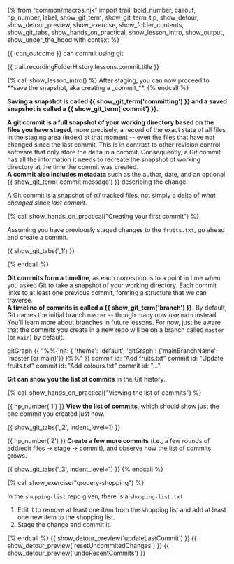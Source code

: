 {% from "common/macros.njk" import trail, bold_number, callout, hp_number, label, show_git_term, show_git_term_tip, show_detour, show_detour_preview, show_exercise, show_folder_contents, show_git_tabs, show_hands_on_practical, show_lesson_intro, show_output, show_under_the_hood with context %}

<span id="outcomes">{{ icon_outcome }} can commit using git</span>

<span id="title">{{ trail.recordingFolderHistory.lessons.commit.title }}</span>

<div id="body">
{% call show_lesson_intro() %}
After staging, you can now proceed to **save the snapshot, aka creating a _commit_**.
{% endcall %}

**Saving a snapshot is called {{ show_git_term('committing') }} and a saved snapshot is called a {{ show_git_term('commit') }}.**

**A git commit is a full snapshot of your working directory based on the files you have staged**, more precisely, a record of the exact state of all files in the staging area (index) at that moment -- even the files that have not changed since the last commit. This is in contrast to other revision control software that only store the <tooltip content="i.e., the changes made since the last commit">delta</tooltip> in a commit. Consequently, a Git commit has all the information it needs to recreate the snapshot of working directory at the time the commit was created.<br>
**A commit also includes metadata** such as the author, date, and an optional {{ show_git_term('commit message') }} describing the change.

<box type="important" light>

A Git commit is a snapshot of _all_ tracked files, not simply a delta of _what changed since last commit_.
</box>

{% call show_hands_on_practical("Creating your first commit") %}

Assuming you have previously staged changes to the `fruits.txt`, go ahead and create a commit.

{{ show_git_tabs('_1') }}

{% endcall %}

**Git commits form a timeline**, as each corresponds to a point in time when you asked Git to take a snapshot of your working directory. Each commit links to at least one previous commit, forming a structure that we can traverse.<br>
**A timeline of commits is called a {{ show_git_term('branch') }}**. By default, Git names the initial branch `master` -- though many now use `main` instead. You'll learn more about branches in future lessons. For now, just be aware that the commits you create in a new repo will be on a branch called `master` (or `main`) by default.

<mermaid>
gitGraph
    {{ "%%{init: { 'theme': 'default', 'gitGraph': {'mainBranchName': 'master (or main)'}} }%%" }}
    commit id: "Add fruits.txt"
    commit id: "Update fruits.txt"
    commit id: "Add colours.txt"
    commit id: "..."
</mermaid>

**Git can show you the list of commits** in the Git history.

{% call show_hands_on_practical("Viewing the list of commits") %}

{{ hp_number('1') }} **View the list of commits**, which should show just the one commit you created just now.

{{ show_git_tabs('_2', indent_level=1) }}

{{ hp_number('2') }} **Create a few more commits** (i.e., a few rounds of add/edit files -> stage -> commit), and observe how the list of commits grows.

{{ show_git_tabs('_3', indent_level=1) }}
{% endcall %}

</div>

<div id="extras">
{% call show_exercise("grocery-shopping") %}

In the `shopping-list` repo given, there is a `shopping-list.txt`.

1. Edit it to remove at least one item from the shopping list and add at least one new item to the shopping list.
1. Stage the change and commit it.

{% endcall %}
{{ show_detour_preview('updateLastCommit') }}
{{ show_detour_preview('resetUncommitedChanges') }}
{{ show_detour_preview('undoRecentCommits') }}
</div>
